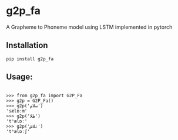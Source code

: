 # g2p_fa

A Grapheme to Phoneme model using LSTM implemented in pytorch

## Installation

`pip install g2p_fa`

## Usage:

```

>>> from g2p_fa import G2P_Fa
>>> g2p = G2P_Fa()
>>> g2p('سلام')
'sælɒːm'
>>> g2p('طلا')
'tʰælɒː'
>>> g2p('تلاش')
'tʰælɒːʃ'
